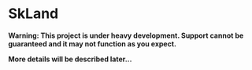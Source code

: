 SkLand
======

**Warning: This project is under heavy development. Support cannot be guaranteed
and it may not function as you expect.**

**More details will be described later...**
